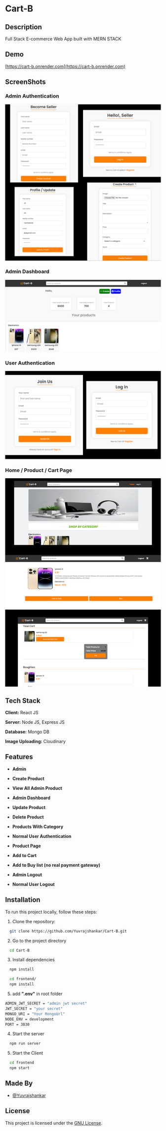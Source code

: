 # Cart-B

## Description

Full Stack E-commerce Web App built with MERN STACK

## Demo

[https://cart-b.onrender.com](https://cart-b.onrender.com)

## ScreenShots

### Admin Authentication

![admin auth](screenshots/admin.jpg)

### Admin Dashboard

![admin dashboard](screenshots/admin-dashboard.png)

### User Authentication

![User Auth](screenshots/user.jpg)

### Home / Product / Cart Page

![Chat Page](screenshots/home-product-cart.jpg)

## Tech Stack

**Client:** React JS

**Server:** Node JS, Express JS

**Database:** Mongo DB

**Image Uploading:** Cloudinary

## Features

- **Admin**

- **Create Product**

- **View All Admin Product**

- **Admin Dashboard**

- **Update Product**

- **Delete Product**

- **Products With Category**

- **Normal User Authentication**

- **Product Page**

- **Add to Cart**

- **Add to Buy list (no real payment gateway)**

- **Admin Logout**

- **Normal User Logout**

## Installation

To run this project locally, follow these steps:

1. Clone the repository:

```bash
  git clone https://github.com/Yuvrajshankar/Cart-B.git
```

2. Go to the project directory

```bash
  cd Cart-B
```

3. Install dependencies

```bash
  npm install
```

```bash
  cd frontend/
  npm install
```

5. add **".env"** in root folder

```bash
ADMIN_JWT_SECRET = "admin jwt secret"
JWT_SECRET = "your secret"
MONGO_URI = "Your MongoUrl"
NODE_ENV = development
PORT = 3030

```

4. Start the server

```bash
  npm run server
```

5. Start the Client

```bash
  cd frontend
  npm start
```

## Made By

- [@Yuvrajshankar](https://github.com/Yuvrajshankar)

## License

This project is licensed under the [GNU License](LICENSE).
